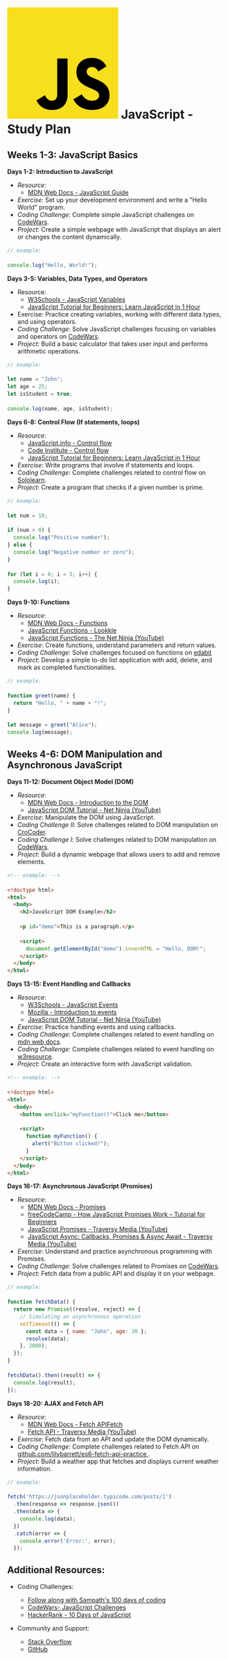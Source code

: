 # ![JavaScript](./assets/javascript.png) JavaScript - Study Plan

## Weeks 1-3: JavaScript Basics

**Days 1-2: Introduction to JavaScript**

- _Resource_:
  - [ MDN Web Docs - JavaScript Guide ](https://developer.mozilla.org/en-US/docs/Web/JavaScript/Guide)
- _Exercise_: Set up your development environment and write a "Hello World" program.
- _Coding Challenge_: Complete simple JavaScript challenges on [CodeWars](https://www.codewars.com/kata/search/my-languages?q=JavaScript&beta).
- _Project_: Create a simple webpage with JavaScript that displays an alert or changes the content dynamically.

```JavaScript
// example:

console.log("Hello, World!");

```

**Days 3-5: Variables, Data Types, and Operators**

- Resource:
  - [ W3Schools - JavaScript Variables ](https://www.w3schools.com/js/js_variables.asp)
  - [ JavaScript Tutorial for Beginners: Learn JavaScript in 1 Hour ](https://youtu.be/W6NZfCO5SIk?si=MAp4y9fhztbNT9l3)
- Exercise: Practice creating variables, working with different data types, and using operators.
- _Coding Challenge_: Solve JavaScript challenges focusing on variables and operators on [CodeWars](https://www.codewars.com/kata/50ee6b0bdeab583673000025/javascript).
- _Project_: Build a basic calculator that takes user input and performs arithmetic operations.

```JavaScript
// example:

let name = "John";
let age = 25;
let isStudent = true;

console.log(name, age, isStudent);
```

**Days 6-8: Control Flow (If statements, loops)**

- _Resource_:
  - [ JavaScript.info - Control flow ](https://developer.mozilla.org/en-US/docs/Glossary/Control_flow)
  - [ Code Institute - Control flow ](https://codeinstitute.net/global/blog/control-flow-in-javascript/)
  - [ JavaScript Tutorial for Beginners: Learn JavaScript in 1 Hour ](https://youtu.be/W6NZfCO5SIk?si=MAp4y9fhztbNT9l3)
- _Exercise_: Write programs that involve if statements and loops.
- _Coding Challenge_: Complete challenges related to control flow on [Sololearn](https://www.sololearn.com/en/Discuss/1338132/javascript-control-flow-exercise).
- _Project_: Create a program that checks if a given number is prime.

```JavaScript
// example:

let num = 10;

if (num > 0) {
  console.log("Positive number");
} else {
  console.log("Negative number or zero");
}

for (let i = 0; i < 5; i++) {
  console.log(i);
}
```

**Days 9-10: Functions**

- _Resource_:
  - [ MDN Web Docs - Functions ](https://developer.mozilla.org/en-US/docs/Web/JavaScript/Guide/Functions)
  - [ JavaScript Functions - Lookkle](https://www.lookkle.com/javascript-functions-practice-for-beginners)
  - [ JavaScript Functions - The Net Ninja (YouTube) ](https://www.youtube.com/watch?v=xUI5Tsl2JpY)
- _Exercise_: Create functions, understand parameters and return values.
- _Coding Challenge_: Solve challenges focused on functions on [edabit](https://edabit.com/challenges/javascript)
- _Project_: Develop a simple to-do list application with add, delete, and mark as completed functionalities.

```JavaScript
// example:

function greet(name) {
  return "Hello, " + name + "!";
}

let message = greet("Alice");
console.log(message);
```

## Weeks 4-6: DOM Manipulation and Asynchronous JavaScript

**Days 11-12: Document Object Model (DOM)**

- _Resource_:
  - [ MDN Web Docs - Introduction to the DOM ](https://developer.mozilla.org/en-US/docs/Web/API/Document_Object_Model/Introduction)
  - [ JavaScript DOM Tutorial - Net Ninja (YouTube) ](https://www.youtube.com/watch?v=FIORjGvT0kk)
- _Exercise_: Manipulate the DOM using JavaScript.
- _Coding Challenge II_: Solve challenges related to DOM manipulation on [CroCoder](https://www.crocoder.dev/blog/the-dom-exercises/).
- _Coding Challenge I_: Solve challenges related to DOM manipulation on [CodeWars](https://www.codewars.com/kata/5b3cd4e72f4b20e09600018b).
- _Project_: Build a dynamic webpage that allows users to add and remove elements.

```html
<!-- example: -->

<!doctype html>
<html>
  <body>
    <h2>JavaScript DOM Example</h2>

    <p id="demo">This is a paragraph.</p>

    <script>
      document.getElementById("demo").innerHTML = "Hello, DOM!";
    </script>
  </body>
</html>
```

**Days 13-15: Event Handling and Callbacks**

- _Resource_:
  - [ W3Schools - JavaScript Events ](https://www.w3schools.com/js/js_events.asp)
  - [ Mozilla - Introduction to events ](https://developer.mozilla.org/en-US/docs/Learn/JavaScript/Building_blocks/Events)
  - [ JavaScript DOM Tutorial - Net Ninja (YouTube) ](https://www.youtube.com/watch?v=FIORjGvT0kk)
- _Exercise_: Practice handling events and using callbacks.
- _Coding Challenge_: Complete challenges related to event handling on [mdn web docs](https://developer.mozilla.org/en-US/docs/Learn/JavaScript/Building_blocks/Test_your_skills:_Events).
- _Coding Challenge_: Complete challenges related to event handling on [w3resource](https://www.w3resource.com/javascript-exercises/event/index.php).
- _Project_: Create an interactive form with JavaScript validation.

```html
<!-- example: -->

<!doctype html>
<html>
  <body>
    <button onclick="myFunction()">Click me</button>

    <script>
      function myFunction() {
        alert("Button clicked!");
      }
    </script>
  </body>
</html>
```

**Days 16-17: Asynchronous JavaScript (Promises)**

- _Resource_:
  - [ MDN Web Docs - Promises ](https://developer.mozilla.org/en-US/docs/Web/JavaScript/Reference/Global_Objects/Promise)
  - [ freeCodeCamp - How JavaScript Promises Work – Tutorial for Beginners ](https://www.freecodecamp.org/news/javascript-promise-object-explained/)
  - [ JavaScript Promises - Traversy Media (YouTube) ](https://www.youtube.com/watch?v=XJEHuBZQ5dU)
  - [ JavaScript Async: Callbacks, Promises & Async Await - Traversy Media (YouTube) ](https://www.youtube.com/watch?v=PoRJizFvM7s)
- _Exercise_: Understand and practice asynchronous programming with Promises.
- _Coding Challenge_: Solve challenges related to Promises on [CodeWars](https://www.codewars.com/collections/async-and-promises).
- _Project_: Fetch data from a public API and display it on your webpage.

```JavaScript
// example:

function fetchData() {
  return new Promise((resolve, reject) => {
    // Simulating an asynchronous operation
    setTimeout(() => {
      const data = { name: "John", age: 30 };
      resolve(data);
    }, 2000);
  });
}

fetchData().then((result) => {
  console.log(result);
});
```

**Days 18-20: AJAX and Fetch API**

- _Resource_:
  - [ MDN Web Docs - Fetch APIFetch ](https://developer.mozilla.org/en-US/docs/Web/API/Fetch_API)
  - [ Fetch API - Traversy Media (YouTube) ](https://www.youtube.com/watch?v=Oive66jrwBs)
- _Exercise_: Fetch data from an API and update the DOM dynamically.
- _Coding Challenge_: Complete challenges related to Fetch API on [ github.com/lilybarrett/es6-fetch-api-practice ](https://github.com/lilybarrett/es6-fetch-api-practice/blob/master/es6-fetch-api.md).
- _Project_: Build a weather app that fetches and displays current weather information.

```JavaScript
// example:

fetch('https://jsonplaceholder.typicode.com/posts/1')
  .then(response => response.json())
  .then(data => {
    console.log(data);
  })
  .catch(error => {
    console.error('Error:', error);
  });
```

## Additional Resources:

- Coding Challenges:

  - [ Follow along with Sampath's 100 days of coding ](https://medium.com/@sampath.theekoder/list/100-days-of-coding-aeb4309848ee)
  - [CodeWars- JavaScript Challenges ](https://www.codewars.com/dashboard)
  - [ HackerRank - 10 Days of JavaScript ](https://www.hackerrank.com/domains/tutorials/10-days-of-javascript)

- Community and Support:
  - [ Stack Overflow ](https://stackoverflow.com/)
  - [ GitHub ](https://github.com/)
